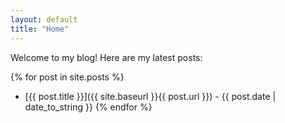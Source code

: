 ```yaml
---
layout: default
title: "Home"
---
```


Welcome to my blog! Here are my latest posts:

{% for post in site.posts %}
* [{{ post.title }}]({{ site.baseurl }}{{ post.url }}) - {{ post.date | date_to_string }}
{% endfor %}
